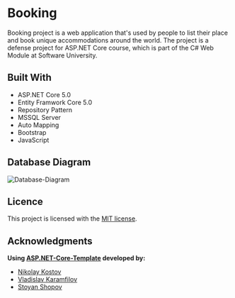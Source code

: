 # Booking
Booking project is a web application that's used by people to list their place and book unique accommodations around the world. The project is a defense project for ASP.NET Core course, which is part of the C# Web Module at Software University.

## Built With
- ASP.NET Core 5.0
- Entity Framwork Core 5.0
- Repository Pattern
- MSSQL Server
- Auto Мapping
- Bootstrap
- JavaScript

## Database Diagram
![Database-Diagram](https://i.imgur.com/4oKPsRV.png)

## Licence
This project is licensed with the <a href="https://github.com/SimonaMDimitrova/Booking/blob/main/LICENSE">MIT license</a>.

## Acknowledgments
**Using <a href="https://github.com/NikolayIT/ASP.NET-Core-Template">ASP.NET-Core-Template</a> developed by:**
- <a href="https://github.com/NikolayIT">Nikolay Kostov</a>
- <a href="https://github.com/vladislav-karamfilov">Vladislav Karamfilov</a>
- <a href="https://github.com/StoyanShopov">Stoyan Shopov</a>
